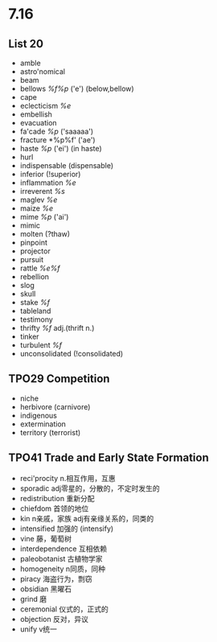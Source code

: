# 7.16
## List 20
* amble
* astro'nomical 
* beam
* bellows *%f%p* ('e') (below,bellow)
* cape
* eclecticism *%e*
* embellish
* evacuation
* fa'cade *%p* ('saaaaa')
* fracture *%p%f' ('ae')
* haste *%p* ('ei') (in haste)
* hurl
* indispensable (dispensable)
* inferior (!superior)
* inflammation *%e* 
* irreverent *%s*
* maglev *%e*
* maize *%e*
* mime *%p* ('ai')
* mimic 
* molten (?thaw)
* pinpoint
* projector
* pursuit
* rattle *%e%f*
* rebellion
* slog
* skull
* stake *%f*
* tableland
* testimony
* thrifty *%f* adj.(thrift n.)
* tinker
* turbulent *%f*
* unconsolidated (!consolidated)

## TPO29 Competition
* niche
* herbivore (carnivore)
* indigenous
* extermination
* territory (terrorist)

## TPO41 Trade and Early State Formation
* reci'procity n.相互作用，互惠
* sporadic adj零星的，分散的，不定时发生的
* redistribution 重新分配
* chiefdom 首领的地位
* kin n亲戚，家族 adj有亲缘关系的，同类的
* intensified 加强的 (intensify)
* vine 藤，葡萄树
* interdependence 互相依赖
* paleobotanist 古植物学家 
* homogeneity n同质，同种
* piracy 海盗行为，剽窃
* obsidian 黑曜石
* grind 磨
* ceremonial 仪式的，正式的
* objection 反对，异议
* unify v统一 
